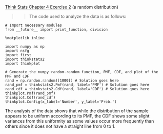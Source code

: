 [Think Stats Chapter 4 Exercise 2](http://greenteapress.com/thinkstats2/html/thinkstats2005.html#toc41) (a random distribution)

>> The code used to analyze the data is as follows:

```
# Import necessary modules
from __future__ import print_function, division

%matplotlib inline

import numpy as np
import nsfg
import first
import thinkstats2
import thinkplot

# Generate the numpy random.random function, PMF, CDF, and plot of the PMF and CDF
rand = np.random.random([1000]) # Solution goes here
rand_pmf = thinkstats2.Pmf(rand, label='PMF') # Solution goes here
rand_cdf = thinkstats2.Cdf(rand, label='CDF') # Solution goes here
thinkplot.Pmf(rand_pmf)
thinkplot.Cdf(rand_cdf)
thinkplot.Config(x_label='Number', y_label='Prob.')
```
The analysis of the data shows that while the distribution of the sample appears to be uniform according to its PMF, the CDF shows some slight variances from this uniformity as some values occur more frequently than others since it does not have a straight line from 0 to 1.
